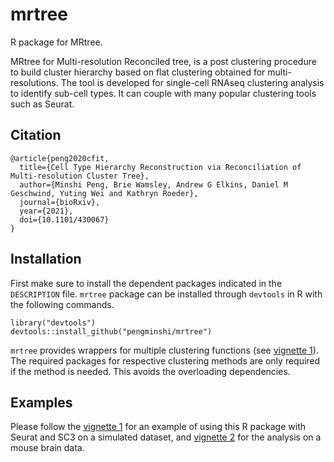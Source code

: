 # mrtree 

R package for MRtree.

MRtree for Multi-resolution Reconciled tree, is a post clustering procedure to build cluster hierarchy based on flat clustering obtained for multi-resolutions. The tool is developed for single-cell RNAseq clustering analysis to identify sub-cell types. It can couple with many popular clustering tools such as Seurat. 


## Citation

```
@article{peng2020cfit,
  title={Cell Type Hierarchy Reconstruction via Reconciliation of Multi-resolution Cluster Tree},
  author={Minshi Peng, Brie Wamsley, Andrew G Elkins, Daniel M Geschwind, Yuting Wei and Kathryn Roeder},
  journal={bioRxiv},
  year={2021},
  doi={10.1101/430067}
}
```


## Installation
First make sure to install the dependent packages indicated in the `DESCRIPTION` file.
`mrtree` package can be installed through `devtools` in R with the following commands.
```{r}
library("devtools")
devtools::install_github("pengminshi/mrtree")
```

`mrtree` provides wrappers for multiple clustering functions (see [vignette 1](https://htmlpreview.github.io/?https://github.com/pengminshi/MRtree/blob/master/vignettes/MRtree-tutorial.html)). The required packages for respective clustering methods are only required if the method is needed. This avoids the overloading dependencies.

## Examples
Please follow the [vignette 1](https://htmlpreview.github.io/?https://github.com/pengminshi/MRtree/blob/master/vignettes/MRtree-tutorial.html) for an example of using this R package with Seurat and SC3 on a simulated dataset, and [vignette 2](https://htmlpreview.github.io/?https://github.com/pengminshi/MRtree/blob/master/vignettes/zeisel_example.html) for the analysis on a mouse brain data.
